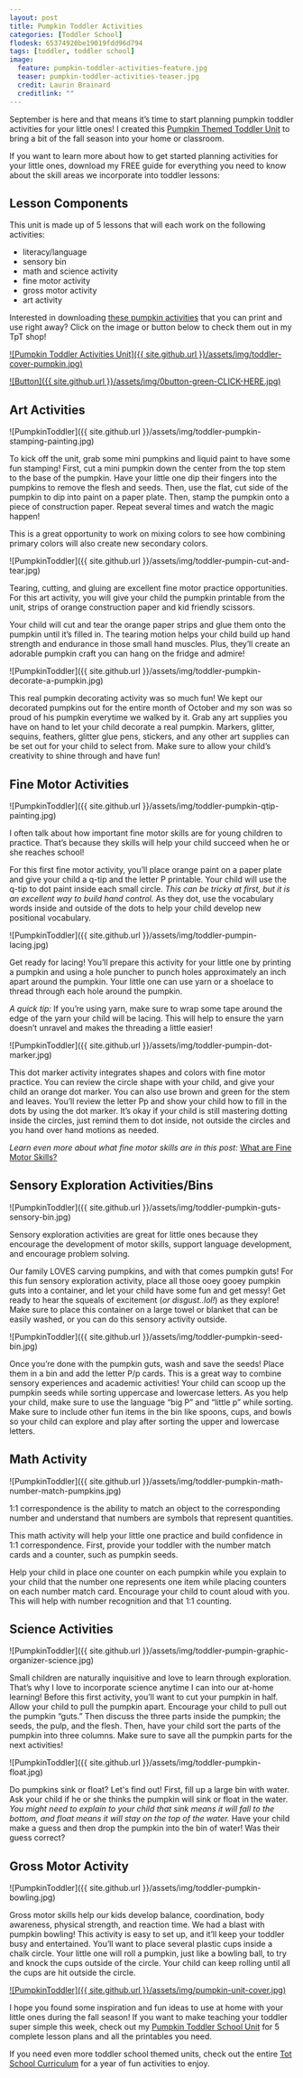 ```yaml
---
layout: post
title: Pumpkin Toddler Activities
categories: [Toddler School]
flodesk: 65374920be19019fdd96d794
tags: [toddler, toddler school]
image:
  feature: pumpkin-toddler-activities-feature.jpg
  teaser: pumpkin-toddler-activities-teaser.jpg
  credit: Laurin Brainard
  creditlink: ""
---
```

September is here and that means it’s time to start planning pumpkin toddler activities for your little ones! I created this [Pumpkin Themed Toddler Unit](https://www.teacherspayteachers.com/Product/Toddler-Activities-Lesson-Plans-Pumpkin-Homeschool-Curriculum-Letter-P-4096870?st=d37bde1e2d38d8836d2b79b197cc2bce) to bring a bit of the fall season into your home or classroom.


If you want to learn more about how to get started planning activities for your little ones, download my FREE guide for everything you need to know about the skill areas we incorporate into toddler lessons:

<div id="fd-form-65374920be19019fdd96d794"></div>
<script>
  window.fd('form', {
    formId: '65374920be19019fdd96d794',
    containerEl: '#fd-form-65374920be19019fdd96d794'
  });
</script>

## Lesson Components 

This unit is made up of 5 lessons that will each work on the following activities:
- literacy/language 
- sensory bin 
- math and science activity 
- fine motor activity 
- gross motor activity 
- art activity 

Interested in downloading [these pumpkin activities](https://www.teacherspayteachers.com/Product/Pumpkin-Theme-Toddler-Activities-for-Fall-Preschool-Curriculum-Lesson-Plans-4096870?utm_source=PB%20Blog&utm_campaign=Pumpkin%20Toddler%20Unit%20Cover) that you can print and use right away? Click on the image or button below to check them out in my TpT shop! 
 
[![Pumpkin Toddler Activities Unit]({{ site.github.url }}/assets/img/toddler-cover-pumpkin.jpg)](https://www.teacherspayteachers.com/Product/Pumpkin-Theme-Toddler-Activities-for-Fall-Preschool-Curriculum-Lesson-Plans-4096870?utm_source=PB%20Blog&utm_campaign=Pumpkin%20Toddler%20Unit%20Cover)
 
[![Button]({{ site.github.url }}/assets/img/0button-green-CLICK-HERE.jpg)](https://www.teacherspayteachers.com/Product/Pumpkin-Theme-Toddler-Activities-for-Fall-Preschool-Curriculum-Lesson-Plans-4096870?utm_source=PB%20Blog&utm_campaign=Pumpkin%20Toddler%20Unit%20Cover)

## Art Activities 

![PumpkinToddler]({{ site.github.url }}/assets/img/toddler-pumpkin-stamping-painting.jpg)

To kick off the unit, grab some mini pumpkins and liquid paint to have some fun stamping! First, cut a mini pumpkin down the center from the top stem to the base of the pumpkin. Have your little one dip their fingers into the pumpkins to remove the flesh and seeds. Then, use the flat, cut side of the pumpkin to dip into paint on a paper plate. Then, stamp the pumpkin onto a piece of construction paper. Repeat several times and watch the magic happen! 

This is a great opportunity to work on mixing colors to see how combining primary colors will also create new secondary colors.

![PumpkinToddler]({{ site.github.url }}/assets/img/toddler-pumpin-cut-and-tear.jpg)

Tearing, cutting, and gluing are excellent fine motor practice opportunities. For this art activity, you will give your child the pumpkin printable from the unit, strips of orange construction paper and kid friendly scissors. 

Your child will cut and tear the orange paper strips and glue them onto the pumpkin until it’s filled in. The tearing motion helps your child build up hand strength and endurance in those small hand muscles. Plus, they’ll create an adorable pumpkin craft you can hang on the fridge and admire! 

![PumpkinToddler]({{ site.github.url }}/assets/img/toddler-pumpkin-decorate-a-pumpkin.jpg)

This real pumpkin decorating activity was so much fun! We kept our decorated pumpkins out for the entire month of October and my son was so proud of his pumpkin everytime we walked by it. Grab any art supplies you have on hand to let your child decorate a real pumpkin. Markers, glitter, sequins, feathers, glitter glue pens, stickers, and any other art supplies can be set out for your child to select from. Make sure to allow your child’s creativity to shine through and have fun! 

## Fine Motor Activities 

![PumpkinToddler]({{ site.github.url }}/assets/img/toddler-pumpkin-qtip-painting.jpg)

I often talk about how important fine motor skills are for young children to practice. That’s because they skills will help your child succeed when he or she reaches school! 

For this first fine motor activity, you’ll place orange paint on a paper plate and give your child a q-tip and the letter P printable. Your child will use the q-tip to dot paint inside each small circle. _This can be tricky at first, but it is an excellent way to build hand control._ As they dot, use the vocabulary words inside and outside of the dots to help your child develop new positional vocabulary.

![PumpkinToddler]({{ site.github.url }}/assets/img/toddler-pumpin-lacing.jpg)

Get ready for lacing! You’ll prepare this activity for your little one by printing a pumpkin and using a hole puncher to punch holes approximately an inch apart around the pumpkin. Your little one can use yarn or a shoelace to thread through each hole around the pumpkin. 

_A quick tip:_ If you’re using yarn, make sure to wrap some tape around the edge of the yarn your child will be lacing. This will help to ensure the yarn doesn’t unravel and makes the threading a little easier!

![PumpkinToddler]({{ site.github.url }}/assets/img/toddler-pumpin-dot-marker.jpg)

This dot marker activity integrates shapes and colors with fine motor practice. You can review the circle shape with your child, and give your child an orange dot marker. You can also use brown and green for the stem and leaves. You’ll review the letter Pp and show your child how to fill in the dots by using the dot marker. It’s okay if your child is still mastering dotting inside the circles, just remind them to dot inside, not outside the circles and you hand over hand motions as needed. 

_Learn even more about what fine motor skills are in this post:_ [What are Fine Motor Skills?](https://theprimarybrain.com/fine%20motor%20skills/2024/01/25/What-Are-Fine-Motor-Skills/)

## Sensory Exploration Activities/Bins 

![PumpkinToddler]({{ site.github.url }}/assets/img/toddler-pumpkin-guts-sensory-bin.jpg)

Sensory exploration activities are great for little ones because they encourage the development of motor skills, support language development, and encourage problem solving. 

Our family LOVES  carving pumpkins, and with that comes pumpkin guts! For this fun sensory exploration activity, place all those ooey gooey pumpkin guts into a container, and let your child have some fun and get messy! Get ready to hear the squeals of excitement (_or disgust..lol!_) as they explore! Make sure to place this container on a large towel or blanket that can be easily washed, or you can do this sensory activity outside. 

![PumpkinToddler]({{ site.github.url }}/assets/img/toddler-pumpkin-seed-bin.jpg)

Once you’re done with the pumpkin guts, wash and save the seeds! Place them in a bin and add the letter P/p cards. This is a great way to combine sensory experiences and academic activities! Your child can scoop up the pumpkin seeds while sorting uppercase and lowercase letters. As you help your child, make sure to use the language “big P” and “little p” while sorting. Make sure to include other fun items in the bin like spoons, cups, and bowls so your child can explore and play after sorting the upper and lowercase letters. 

## Math Activity

![PumpkinToddler]({{ site.github.url }}/assets/img/toddler-pumpkin-math-number-match-pumpkins.jpg)

1:1 correspondence is the ability to match an object to the corresponding number and understand that numbers are symbols that represent quantities. 

This math activity will help your little one practice and build confidence in 1:1 correspondence. First, provide your toddler with the number match cards and a counter, such as pumpkin seeds. 

Help your child in place one counter on each pumpkin while you explain to your child that the number one represents one item while placing counters on each number match card. Encourage your child to count aloud with you. This will help with number recognition and that 1:1 counting. 

## Science Activities 

![PumpkinToddler]({{ site.github.url }}/assets/img/toddler-pumpin-graphic-organizer-science.jpg)

Small children are naturally inquisitive and love to learn through exploration. That’s why I love to incorporate science anytime I can into our at-home learning! Before this first activity, you’ll want to cut your pumpkin in half. Allow your child to pull the pumpkin apart. Encourage your child to pull out the pumpkin “guts.” Then discuss the three parts inside the pumpkin; the seeds, the pulp, and the flesh. Then, have your child sort the parts of the pumpkin into three columns. Make sure to save all the pumpkin parts for the next activities! 

![PumpkinToddler]({{ site.github.url }}/assets/img/toddler-pumpkin-float.jpg)

Do pumpkins sink or float? Let's find out! First, fill up a large bin with water. Ask your child if he or she thinks the pumpkin will sink or float in the water. _You might need to explain to your child that sink means it will fall to the bottom, and float means it will stay on the top of the water._ Have your child make a guess and then drop the pumpkin into the bin of water! Was their guess correct?

## Gross Motor Activity 

![PumpkinToddler]({{ site.github.url }}/assets/img/toddler-pumpkin-bowling.jpg)

Gross motor skills help our kids develop balance, coordination, body awareness, physical strength, and reaction time. We had a blast with pumpkin bowling! This activity is easy to set up, and it’ll keep your toddler busy and entertained. You’ll want to place several plastic cups inside a chalk circle. Your little one will roll a pumpkin, just like a bowling ball, to try and knock the cups outside of the circle. Your child can keep rolling until all the cups are hit outside the circle. 

[![PumpkinToddler]({{ site.github.url }}/assets/img/pumpkin-unit-cover.jpg)](https://www.teacherspayteachers.com/Product/Toddler-Activities-Lesson-Plans-Pumpkin-Homeschool-Curriculum-Letter-P-4096870)

I hope you found some inspiration and fun ideas to use at home with your little ones during the fall season! If you want to make teaching your toddler super simple this week, check out my [Pumpkin Toddler School Unit](https://www.teacherspayteachers.com/Product/Toddler-Activities-Lesson-Plans-Pumpkin-Homeschool-Curriculum-Letter-P-4096870) for 5 complete lesson plans and all the printables you need. 

If you need even more toddler school themed units, check out the entire [Tot School Curriculum](https://www.teacherspayteachers.com/Product/Toddler-Activities-Lesson-Plans-Tot-School-Curriculum-Homeschool-Preschool-4296281?utm_source=PB%20Blog&utm_campaign=Toddler%20Bundle%20Upsell) for a year of fun activities to enjoy.
